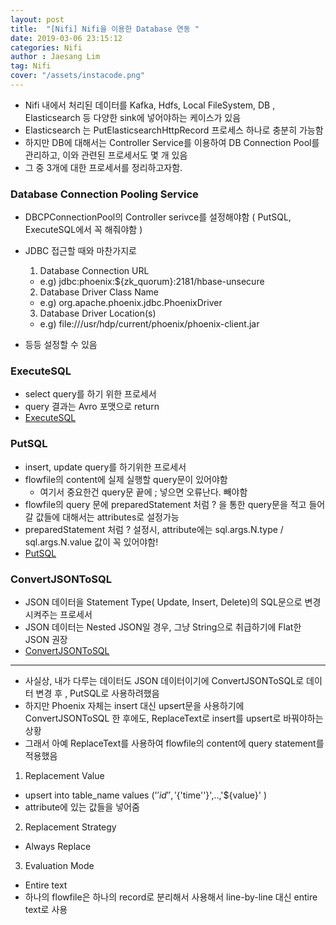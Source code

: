 ```yaml
---
layout: post
title:  "[Nifi] Nifi을 이용한 Database 연동 "
date: 2019-03-06 23:15:12
categories: Nifi 
author : Jaesang Lim
tag: Nifi
cover: "/assets/instacode.png"
---
```


- Nifi 내에서 처리된 데이터를 Kafka, Hdfs, Local FileSystem, DB , Elasticsearch 등 다양한 sink에 넣어야하는 케이스가 있음
- Elasticsearch 는 PutElasticsearchHttpRecord 프로세스 하나로 충분히 가능함
- 하지만 DB에 대해서는 Controller Service를 이용하여 DB Connection Pool를 관리하고, 이와 관련된 프로세서도 몇 개 있음
- 그 중 3개에 대한 프로세서를 정리하고자함.

### Database Connection Pooling Service
- DBCPConnectionPool의 Controller serivce를 설정해야함 ( PutSQL, ExecuteSQL에서 꼭 해줘야함 )
- JDBC 접근할 때와 마찬가지로 
  1. Database Connection URL	
    - e.g) jdbc:phoenix:${zk_quorum}:2181/hbase-unsecure
  2. Database Driver Class Name	
    - e.g) org.apache.phoenix.jdbc.PhoenixDriver
  3. Database Driver Location(s)	
    - e.g) file:///usr/hdp/current/phoenix/phoenix-client.jar
    
- 등등 설정할 수 있음

### ExecuteSQL
- select query를 하기 위한 프로세서
- query 결과는 Avro 포맷으로 return 
- [ExecuteSQL](https://nifi.apache.org/docs/nifi-docs/components/org.apache.nifi/nifi-standard-nar/1.5.0/org.apache.nifi.processors.standard.ExecuteSQL/index.html)

### PutSQL
- insert, update query를 하기위한 프로세서
- flowfile의 content에 실제 실행할 query문이 있어야함
  - 여기서 중요한건 query문 끝에 ; 넣으면 오류난다. 빼야함 
- flowfile의 query 문에 preparedStatement 처럼 ? 을 통한 query문을 적고 들어갈 값들에 대해서는 attributes로 설정가능
- preparedStatement 처럼 ? 설정시, attribute에는 sql.args.N.type / sql.args.N.value 값이 꼭 있어야함!
- [PutSQL](https://nifi.apache.org/docs/nifi-docs/components/org.apache.nifi/nifi-standard-nar/1.6.0/org.apache.nifi.processors.standard.PutSQL)

### ConvertJSONToSQL
- JSON 데이터을 Statement Type( Update, Insert, Delete)의 SQL문으로 변경시켜주는 프로세서
- JSON 데이터는 Nested JSON일 경우, 그냥 String으로 취급하기에 Flat한 JSON 권장
- [ConvertJSONToSQL](https://nifi.apache.org/docs/nifi-docs/components/org.apache.nifi/nifi-standard-nar/1.6.0/org.apache.nifi.processors.standard.ConvertJSONToSQL/index.html)
 
--- 
- 사실상, 내가 다루는 데이터도 JSON 데이터이기에 ConvertJSONToSQL로 데이터 변경 후 , PutSQL로 사용하려했음
- 하지만 Phoenix 자체는 insert 대신 upsert문을 사용하기에 ConvertJSONToSQL 한 후에도, ReplaceText로 insert를 upsert로 바꿔야하는 상황
- 그래서 아예 ReplaceText를 사용하여 flowfile의 content에 query statement를 적용했음

1) Replacement Value	
  - upsert into table_name values ('${'id'}','${'time''}',..,'${value}' )
  - attribute에 있는 값들을 넣어줌

2) Replacement Strategy	
  - Always Replace

3) Evaluation Mode	
  - Entire text	
  - 하나의 flowfile은 하나의 record로 분리해서 사용해서 line-by-line 대신 entire text로 사용
